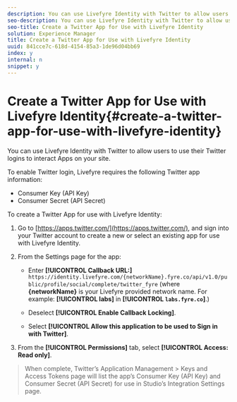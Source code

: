 ```yaml
---
description: You can use Livefyre Identity with Twitter to allow users to use their Twitter logins to interact Apps on your site.
seo-description: You can use Livefyre Identity with Twitter to allow users to use their Twitter logins to interact Apps on your site.
seo-title: Create a Twitter App for Use with Livefyre Identity
solution: Experience Manager
title: Create a Twitter App for Use with Livefyre Identity
uuid: 841cce7c-618d-4154-85a3-1de96d04bb69
index: y
internal: n
snippet: y
---
```


# Create a Twitter App for Use with Livefyre Identity{#create-a-twitter-app-for-use-with-livefyre-identity}

You can use Livefyre Identity with Twitter to allow users to use their Twitter logins to interact Apps on your site.

To enable Twitter login, Livefyre requires the following Twitter app information:

* Consumer Key (API Key)
* Consumer Secret (API Secret)

To create a Twitter App for use with Livefyre Identity:

1. Go to [https://apps.twitter.com/](https://apps.twitter.com/), and sign into your Twitter account to create a new or select an existing app for use with Livefyre Identity.
1. From the Settings page for the app:

    * Enter **[!UICONTROL Callback URL:]** `https://identity.livefyre.com/{networkName}.fyre.co/api/v1.0/public/profile/social/complete/twitter_fyre` (where **{networkName}** is your Livefyre provided network name. For example: **[!UICONTROL labs]** in **[!UICONTROL `labs.fyre.co`]**.)
    
    * Deselect **[!UICONTROL Enable Callback Locking]**.
    * Select **[!UICONTROL Allow this application to be used to Sign in with Twitter]**.

1. From the **[!UICONTROL Permissions]** tab, select **[!UICONTROL Access: Read only]**.
>When complete, Twitter’s Application Management > Keys and Access Tokens page will list the app’s Consumer Key (API Key) and Consumer Secret (API Secret) for use in Studio’s Integration Settings page.
